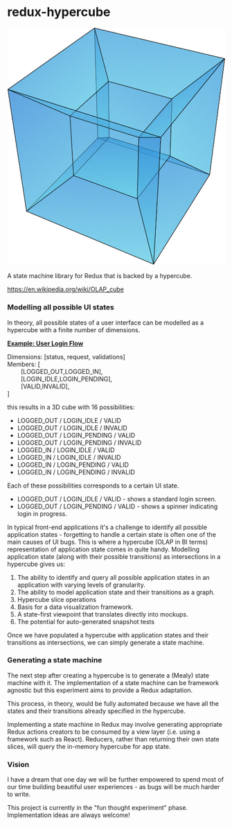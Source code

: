 # redux-hypercube

<img src='./hypercube.png' />

A state machine library for Redux that is backed by a hypercube.

<a>https://en.wikipedia.org/wiki/OLAP_cube</a>

### Modelling all possible UI states

In theory, all possible states of a user interface can be modelled as a hypercube with a finite number of dimensions.

<b><u>Example: User Login Flow</u></b>

Dimensions: [status, request, validations]<br/>
Members: [ <br/>
&nbsp;&nbsp;&nbsp;&nbsp;&nbsp;&nbsp;&nbsp;&nbsp;[LOGGED_OUT,LOGGED_IN],<br/>
&nbsp;&nbsp;&nbsp;&nbsp;&nbsp;&nbsp;&nbsp;&nbsp;[LOGIN_IDLE,LOGIN_PENDING],<br/>
&nbsp;&nbsp;&nbsp;&nbsp;&nbsp;&nbsp;&nbsp;&nbsp;[VALID,INVALID],<br/>
]

this results in a 3D cube with 16 possibilities:

* LOGGED_OUT / LOGIN_IDLE / VALID
* LOGGED_OUT / LOGIN_IDLE / INVALID
* LOGGED_OUT / LOGIN_PENDING / VALID
* LOGGED_OUT / LOGIN_PENDING / INVALID
* LOGGED_IN / LOGIN_IDLE / VALID
* LOGGED_IN / LOGIN_IDLE / INVALID
* LOGGED_IN / LOGIN_PENDING / VALID
* LOGGED_IN / LOGIN_PENDING / INVALID

Each of these possibilities corresponds to a certain UI state.

* LOGGED_OUT / LOGIN_IDLE / VALID - shows a standard login screen.
* LOGGED_OUT / LOGIN_PENDING / VALID - shows a spinner indicating login in progress.

In typical front-end applications it's a challenge to identify all possible application states - forgetting to handle a certain state is often one of the main causes of UI bugs. This is where a hypercube (OLAP in BI terms) representation of application state comes in quite handy. Modelling application state (along with their possible transitions) as intersections in a hypercube gives us:

1. The ability to identify and query all possible application states in an application with varying levels of granularity.
2. The ability to model application state and their transitions as a graph.
3. Hypercube slice operations
4. Basis for a data visualization framework.
5. A state-first viewpoint that translates directly into mockups.
6. The potential for auto-generated snapshot tests

Once we have populated a hypercube with application states and their transitions as intersections, we can simply generate a state machine.

### Generating a state machine

The next step after creating a hypercube is to generate a (Mealy) state machine with it. The implementation of a state machine can be framework agnostic but this experiment aims to provide a Redux adaptation.

This process, in theory, would be fully automated because we have all the states and their transitions already specified in the hypercube.

Implementing a state machine in Redux may involve generating appropriate Redux actions creators to be consumed by a view layer (i.e. using a framework such as React). Reducers, rather than returning their own state slices, will query the in-memory hypercube for app state.

### Vision

I have a dream that one day we will be further empowered to spend most of our time building beautiful user experiences - as bugs will be much harder to write.

This project is currently in the "fun thought experiment" phase. Implementation ideas are always welcome!
